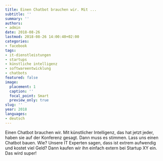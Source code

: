 ```yaml
---
title: Einen Chatbot brauchen wir. Mit ...
subtitle: ''
summary: ''
authors:
- admin
date: 2018-08-26
lastmod: 2018-08-26 14:00:40+02:00
categories:
- facebook
tags:
- it-dienstleistungen
- startups
- künstliche intelligenz
- softwareentwicklung
- chatbots
featured: false
image:
  placement: 1
  caption: ''
  focal_point: Smart
  preview_only: true
slug: ''
year: 2018
languages:
- deutsch
---
```


Einen Chatbot brauchen wir. Mit künstlicher Intelligenz, das hat jetzt jeder, haben sie auf der Konferenz gesagt. Dann muss es stimmen. Lass uns einen Chatbot bauen. Wie? Unsere IT Experten sagen, dass ist extrem aufwendig und kostet viel Geld? Dann kaufen wir ihn einfach extern bei Startup XY ein. Das wird super!
